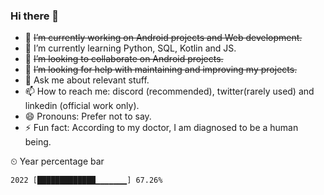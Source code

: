 ### Hi there 👋

- 🔭 ~~I’m currently working on Android projects and Web development.~~
- 🌱 I’m currently learning Python, SQL, Kotlin and JS.
- 👯 ~~I’m looking to collaborate on Android projects.~~
- 🤔 ~~I’m looking for help with maintaining and improving my projects.~~
- 💬 Ask me about relevant stuff.
- 📫 How to reach me: discord (recommended), twitter(rarely used) and linkedin (official work only).
- 😄 Pronouns: Prefer not to say.
- ⚡ Fun fact: According to my doctor, I am diagnosed to be a human being.

<!--
**digiby/digiby** is a ✨ _special_ ✨ repository because its `README.md` (this file) appears on your GitHub profile.

Here are some ideas to get you started:
-->

<summary>&#x23f2; Year percentage bar</summary>
<pre><code>2022 [█████████████▁▁▁▁▁▁▁] 67.26%</code></pre>
